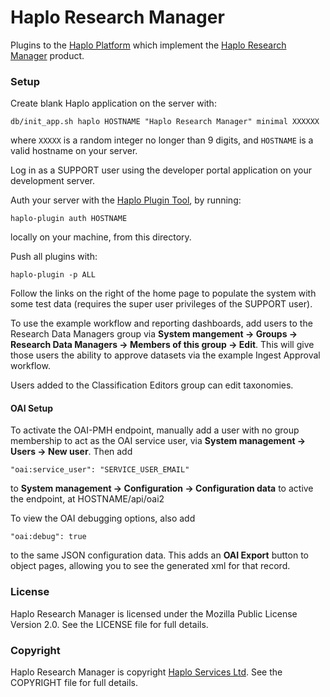
# Haplo Research Manager

Plugins to the [Haplo Platform](http://haplo.org) which implement the [Haplo Research Manager](http://www.research-manager.co.uk) product.


### Setup

Create blank Haplo application on the server with:

`db/init_app.sh haplo HOSTNAME "Haplo Research Manager" minimal XXXXXX`

where `XXXXX` is a random integer no longer than 9 digits, and `HOSTNAME` is a valid hostname on your server.

Log in as a SUPPORT user using the developer portal application on your development server.

Auth your server with the [Haplo Plugin Tool](http://docs.haplo.org/dev/tool/plugin), by running:
	
`haplo-plugin auth HOSTNAME`

locally on your machine, from this directory.

Push all plugins with:

`haplo-plugin -p ALL`

Follow the links on the right of the home page to populate the system with some test data (requires the super user privileges of the SUPPORT user).

To use the example workflow and reporting dashboards, add users to the Research Data Managers group via **System mangement -> Groups -> Research Data Managers -> Members of this group -> Edit**. This will give those users the ability to approve datasets via the example Ingest Approval workflow.

Users added to the Classification Editors group can edit taxonomies.

#### OAI Setup

To activate the OAI-PMH endpoint, manually add a user with no group membership to act as the OAI service user, via 
**System management -> Users -> New user**. Then add

`"oai:service_user": "SERVICE_USER_EMAIL"`

to **System management -> Configuration -> Configuration data** to active the endpoint, at HOSTNAME/api/oai2

To view the OAI debugging options, also add

`"oai:debug": true`

to the same JSON configuration data. This adds an **OAI Export** button to object pages, allowing you to see the generated xml for that record.


### License

Haplo Research Manager is licensed under the Mozilla Public License Version 2.0. See the LICENSE file for full details.

### Copyright

Haplo Research Manager is copyright [Haplo Services Ltd](http://www.haplo-services.com). See the COPYRIGHT file for full details.
